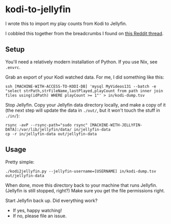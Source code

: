# kodi-to-jellyfin

I wrote this to import my play counts from Kodi to Jellyfin.

I cobbled this together from the breadcrumbs I found on [this Reddit
thread](https://www.reddit.com/r/jellyfin/comments/irlepz/comment/gbz00m2/).

## Setup

You'll need a relatively modern installation of Python. If you use Nix, see `.envrc`.

Grab an export of your Kodi watched data. For me, I did something like this:

    ssh [MACHINE-WITH-ACCESS-TO-KODI-DB] 'mysql MyVideos131 --batch -e "select strPath,strFileName,lastPlayed,playCount from path inner join files using(idPath) WHERE playCount >= 1"' > in/kodi-dump.tsv

Stop Jellyfin. Copy your Jellyfin data directory locally, and make a copy of it
(the next step will update the data in `./out/`, but it won't touch the stuff
in `./in/`):

    rsync -avP --rsync-path="sudo rsync" [MACHINE-WITH-JELLYFIN-DATA]:/var/lib/jellyfin/data/ in/jellyfin-data
    cp -r in/jellyfin-data out/jellyfin-data

## Usage

Pretty simple:

    ./kodi2jellyfin.py --jellyfin-username=[USERNAME] in/kodi-dump.tsv out/jellyfin-data

When done, move this directory back to your machine that runs Jellyfin.
(Jellyfin is still stopped, right?) Make sure you get the file permissions right.

Start Jellyfin back up. Did everything work?

- If yes, happy watching!
- If no, please file an issue.
